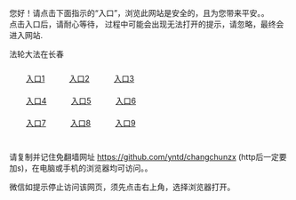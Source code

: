 您好！请点击下面指示的“入口”，浏览此网站是安全的，且为您带来平安。。 <br/>
点击入口后，请耐心等待， 过程中可能会出现无法打开的提示，请忽略，最终会进入网站. </br>

法轮大法在长春<br/>
<div style="padding:10px"><a style="margin:20px" target="_blank" href="https://d21oc17uf262xr.cloudfront.net/2Qpsp?kdbamv" id="ccLink1" rel="nofollow">入口1</a> <a target="_blank" style="margin:20px" href="https://d2wnd6t6u7wd9a.cloudfront.net/2Qpsp?fdirwzwf" id="ccLink2" rel="nofollow">入口2</a> <a style="margin:20px" target="_blank" href="https://d3i3qx50s30xj4.cloudfront.net/2Qpsp?ebsyq" id="ccLink3" rel="nofollow">入口3</a></div>

<div style="padding:10px" ><a style="margin:20px" target="_blank" href="https://d21oc17uf262xr.cloudfront.net/2Qpsp?kdbamv" id="ccLink4" rel="nofollow">入口4</a> <a style="margin:20px" href="https://d2wnd6t6u7wd9a.cloudfront.net/2Qpsp?fdirwzwf" target="_blank" id="ccLink5" rel="nofollow">入口5</a> <a style="margin:20px" href="https://d3i3qx50s30xj4.cloudfront.net/2Qpsp?ebsyq" target="_blank" id="ccLink6" rel="nofollow">入口6</a></div>

<div style="padding:10px"><a style="margin:20px" target="_blank" href="https://d21oc17uf262xr.cloudfront.net/2Qpsp?kdbamv" id="ccLink7" rel="nofollow">入口7</a> <a style="margin:20px" href="https://d2wnd6t6u7wd9a.cloudfront.net/2Qpsp?fdirwzwf" target="_blank" id="ccLink8" rel="nofollow">入口8</a> <a style="margin:20px" target="_blank" href="https://d3i3qx50s30xj4.cloudfront.net/2Qpsp?ebsyq" id="ccLink9" rel="nofollow">入口9</a></div>

<br/>



请复制并记住免翻墙网址 https://github.com/yntd/changchunzx (http后一定要加s)，在电脑或手机的浏览器均可访问。。<br/>

微信如提示停止访问该网页，须先点击右上角，选择浏览器打开。

